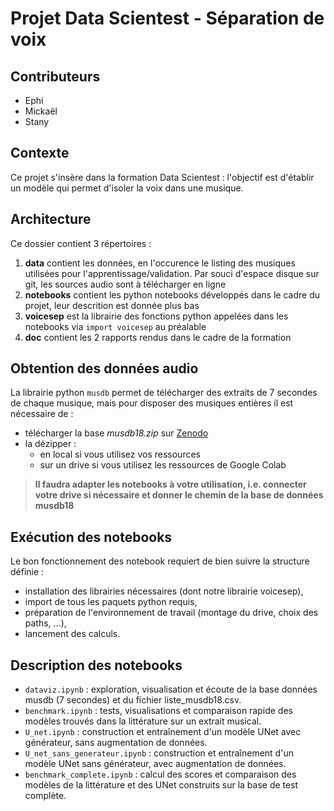 # Projet Data Scientest - Séparation de voix #

## Contributeurs
* Ephi
* Mickaël
* Stany

## Contexte
Ce projet s'insère dans la formation Data Scientest : l'objectif est d'établir un modèle qui permet d'isoler la voix dans une musique.

## Architecture
Ce dossier contient 3 répertoires :
  1. **data** contient les données, en l'occurence le listing des musiques utilisées pour l'apprentissage/validation. Par souci d'espace disque sur git, les sources audio sont à télécharger en ligne
  2. **notebooks** contient les python notebooks développés dans le cadre du projet, leur descrition est donnée plus bas
  3. **voicesep** est la librairie des fonctions python appelées dans les notebooks via ```import voicesep``` au préalable
  4. **doc** contient les 2 rapports rendus dans le cadre de la formation

## Obtention des données audio
La librairie python ```musdb``` permet de télécharger des extraits de 7 secondes de chaque musique, mais pour disposer des musiques entières il est nécessaire de :
* télécharger la base _musdb18.zip_ sur [Zenodo](https://zenodo.org/record/1117372)
* la dézipper :
    * en local si vous utilisez vos ressources
    * sur un drive si vous utilisez les ressources de Google Colab
> **Il faudra adapter les notebooks à votre utilisation, i.e. connecter votre drive si nécessaire et donner le chemin de la base de données musdb18**
 
## Exécution des notebooks
Le bon fonctionnement des notebook requiert de bien suivre la structure définie :
* installation des librairies nécessaires (dont notre librairie voicesep),
* import de tous les paquets python requis,
* préparation de l'environnement de travail (montage du drive, choix des paths, ...),
* lancement des calculs.

## Description des notebooks
* `dataviz.ipynb` : exploration, visualisation et écoute de la base données musdb (7 secondes) et du fichier liste_musdb18.csv.
* `benchmark.ipynb` : tests, visualisations et comparaison rapide des modèles trouvés dans la littérature sur un extrait musical.
* `U_net.ipynb` : construction et entraînement d'un modèle UNet avec générateur, sans augmentation de données.
* `U_net_sans_generateur.ipynb` : construction et entraînement d'un modèle UNet sans générateur, avec augmentation de données.
* `benchmark_complete.ipynb` : calcul des scores et comparaison des modèles de la littérature et des UNet construits sur la base de test complète.
